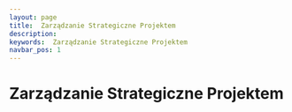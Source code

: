 ```yaml
---
layout: page
title:  Zarządzanie Strategiczne Projektem
description:
keywords:  Zarządzanie Strategiczne Projektem
navbar_pos: 1
---
```

#  Zarządzanie Strategiczne Projektem
